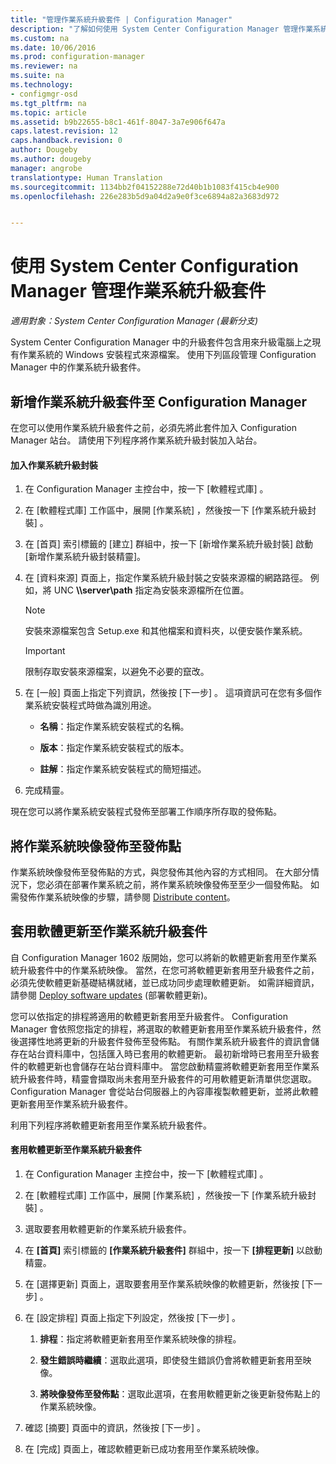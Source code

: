 ```yaml
---
title: "管理作業系統升級套件 | Configuration Manager"
description: "了解如何使用 System Center Configuration Manager 管理作業系統升級套件。"
ms.custom: na
ms.date: 10/06/2016
ms.prod: configuration-manager
ms.reviewer: na
ms.suite: na
ms.technology:
- configmgr-osd
ms.tgt_pltfrm: na
ms.topic: article
ms.assetid: b9b22655-b8c1-461f-8047-3a7e906f647a
caps.latest.revision: 12
caps.handback.revision: 0
author: Dougeby
ms.author: dougeby
manager: angrobe
translationtype: Human Translation
ms.sourcegitcommit: 1134bb2f04152288e72d40b1b1083f415cb4e900
ms.openlocfilehash: 226e283b5d9a04d2a9e0f3ce6894a82a3683d972


---
```

# <a name="manage-operating-system-upgrade-packages-with-system-center-configuration-manager"></a>使用 System Center Configuration Manager 管理作業系統升級套件

*適用對象：System Center Configuration Manager (最新分支)*

System Center Configuration Manager 中的升級套件包含用來升級電腦上之現有作業系統的 Windows 安裝程式來源檔案。 使用下列區段管理 Configuration Manager 中的作業系統升級套件。

##  <a name="a-namebkmkaddosupgradepkgsa-add-operating-system-upgrade-packages-to-configuration-manager"></a><a name="BKMK_AddOSUpgradePkgs"></a> 新增作業系統升級套件至 Configuration Manager  
 在您可以使用作業系統升級套件之前，必須先將此套件加入 Configuration Manager 站台。 請使用下列程序將作業系統升級封裝加入站台。  

#### <a name="to-add-an-operating-system-upgrade-package"></a>加入作業系統升級封裝  

1.  在 Configuration Manager 主控台中，按一下 [軟體程式庫] 。  

2.  在 [軟體程式庫]  工作區中，展開 [作業系統] ，然後按一下 [作業系統升級封裝] 。  

3.  在 [首頁]  索引標籤的 [建立]  群組中，按一下 [新增作業系統升級封裝]  啟動 [新增作業系統升級封裝精靈]。  

4.  在 [資料來源]  頁面上，指定作業系統升級封裝之安裝來源檔的網路路徑。 例如，將 UNC **\\\server\path** 指定為安裝來源檔所在位置。  

    > [!NOTE]  
    >  安裝來源檔案包含 Setup.exe 和其他檔案和資料夾，以便安裝作業系統。  

    > [!IMPORTANT]  
    >  限制存取安裝來源檔案，以避免不必要的竄改。  

5.  在 [一般]  頁面上指定下列資訊，然後按 [下一步] 。 這項資訊可在您有多個作業系統安裝程式時做為識別用途。  

    -   **名稱**：指定作業系統安裝程式的名稱。  

    -   **版本**：指定作業系統安裝程式的版本。  

    -   **註解**：指定作業系統安裝程式的簡短描述。  

6.  完成精靈。  

 現在您可以將作業系統安裝程式發佈至部署工作順序所存取的發佈點。  

##  <a name="a-namebkmkdistributebootimagesa-distribute-operating-system-images-to-a-distribution-point"></a><a name="BKMK_DistributeBootImages"></a> 將作業系統映像發佈至發佈點  
 作業系統映像發佈至發佈點的方式，與您發佈其他內容的方式相同。 在大部分情況下，您必須在部署作業系統之前，將作業系統映像發佈至至少一個發佈點。 如需發佈作業系統映像的步驟，請參閱 [Distribute content](../../core/servers/deploy/configure/deploy-and-manage-content.md#a-namebkmkdistributea-distribute-content)。  

##  <a name="a-namebkmkosupgradepkgapplyupdatesa-apply-software-updates-to-an-operating-system-upgrade-package"></a><a name="BKMK_OSUpgradePkgApplyUpdates"></a> 套用軟體更新至作業系統升級套件  
 自 Configuration Manager 1602 版開始，您可以將新的軟體更新套用至作業系統升級套件中的作業系統映像。 當然，在您可將軟體更新套用至升級套件之前，必須先使軟體更新基礎結構就緒，並已成功同步處理軟體更新。 如需詳細資訊，請參閱 [Deploy software updates](../../sum/deploy-use/deploy-software-updates.md) (部署軟體更新)。  

 您可以依指定的排程將適用的軟體更新套用至升級套件。 Configuration Manager 會依照您指定的排程，將選取的軟體更新套用至作業系統升級套件，然後選擇性地將更新的升級套件發佈至發佈點。 有關作業系統升級套件的資訊會儲存在站台資料庫中，包括匯入時已套用的軟體更新。 最初新增時已套用至升級套件的軟體更新也會儲存在站台資料庫中。 當您啟動精靈將軟體更新套用至作業系統升級套件時，精靈會擷取尚未套用至升級套件的可用軟體更新清單供您選取。 Configuration Manager 會從站台伺服器上的內容庫複製軟體更新，並將此軟體更新套用至作業系統升級套件。  

 利用下列程序將軟體更新套用至作業系統升級套件。  

#### <a name="to-apply-software-updates-to-an-operating-system-upgrade-package"></a>套用軟體更新至作業系統升級套件  

1.  在 Configuration Manager 主控台中，按一下 [軟體程式庫] 。  

2.  在 [軟體程式庫]  工作區中，展開 [作業系統] ，然後按一下 [作業系統升級封裝] 。  

3.  選取要套用軟體更新的作業系統升級套件。  

4.  在 **[首頁]** 索引標籤的 **[作業系統升級套件]** 群組中，按一下 **[排程更新]** 以啟動精靈。  

5.  在 [選擇更新]  頁面上，選取要套用至作業系統映像的軟體更新，然後按 [下一步] 。  

6.  在 [設定排程]  頁面上指定下列設定，然後按 [下一步] 。  

    1.  **排程**：指定將軟體更新套用至作業系統映像的排程。  

    2.  **發生錯誤時繼續**：選取此選項，即使發生錯誤仍會將軟體更新套用至映像。  

    3.  **將映像發佈至發佈點**：選取此選項，在套用軟體更新之後更新發佈點上的作業系統映像。  

7.  確認 [摘要]  頁面中的資訊，然後按 [下一步] 。  

8.  在 [完成]  頁面上，確認軟體更新已成功套用至作業系統映像。  



<!--HONumber=Nov16_HO1-->


